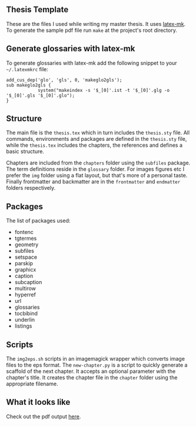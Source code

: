 Thesis Template
---------------

These are the files I used while writing my master thesis. It uses [latex-mk][2]. To
generate the sample pdf file run `make` at the project's root directory.


Generate glossaries with latex-mk
---------------------------------

To generate glossaries with latex-mk add the following snippet to your `~/.latexmkrc` file:

    add_cus_dep('glo', 'gls', 0, 'makeglo2gls');
    sub makeglo2gls {
                system("makeindex -s '$_[0]'.ist -t '$_[0]'.glg -o '$_[0]'.gls '$_[0]'.glo");
    }


Structure
---------

The main file is the `thesis.tex` which in turn includes the `thesis.sty` file. All
commands, environments and packages are defined in the `thesis.sty` file, while the
`thesis.tex` includes the chapters, the references and defines a basic structure.

Chapters are included from the `chapters` folder using the `subfiles` package.
The term definitions reside in the 
`glossary` folder. For images figures etc I prefer the `img` folder using a flat layout, 
but that's more of a personal taste. Finally frontmatter and
backmatter are in the `frontmatter` and `endmatter` folders respectively.

Packages
--------

The list of packages used:

* fontenc
* tgtermes
* geometry
* subfiles
* setspace
* parskip
* graphicx
* caption
* subcaption
* multirow
* hyperref
* url
* glossaries
* tocbibind
* underlin
* listings


Scripts
-------

The `img2eps.sh` scripts in an imagemagick wrapper which converts image files to the
eps format. The `new-chapter.py` is a script to quickly generate a scaffold of the next
chapter. It accepts an optional parameter with the chapter's title. It creates the
chapter file in the `chapter` folder using the appropriate filename.


What it looks like
------------------

Check out the pdf output [here][1].


[1]: https://dl.kodama.gr/docs/thesis-template-sample.pdf
[2]: http://latex-mk.sourceforge.net/
